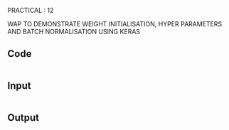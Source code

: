 PRACTICAL : 12

WAP TO DEMONSTRATE WEIGHT INITIALISATION, HYPER PARAMETERS AND BATCH NORMALISATION USING KERAS
## Code

```
```

## Input

```

```

## Output

```

```